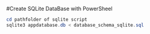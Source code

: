 #Create SQLite DataBase with PowerSheel

```powershell
cd pathfolder of sqlite script
sqlite3 appdatabase.db < database_schema_sqlite.sql
````